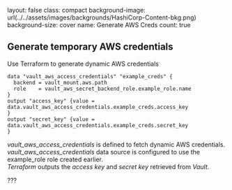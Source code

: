 
layout: false
class:  compact
background-image: url(../../assets/images/backgrounds/HashiCorp-Content-bkg.png)
background-size: cover
name: Generate AWS Creds
count: true




## Generate temporary AWS credentials

Use Terraform to generate dynamic AWS credentials
```hcl
data "vault_aws_access_credentials" "example_creds" {
  backend = vault_mount.aws.path
  role    = vault_aws_secret_backend_role.example_role.name
}
output "access_key" {value = data.vault_aws_access_credentials.example_creds.access_key
}
output "secret_key" {value = data.vault_aws_access_credentials.example_creds.secret_key
}

```
*vault_aws_access_credentials* is defined to fetch dynamic AWS credentials.
*vault_aws_access_credentials* data source is configured to use the example_role role created earlier.  
*Terraform* outputs the *access key* and *secret key* retrieved from *Vault*.

???


